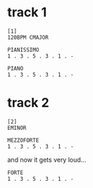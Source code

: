 
# track 1

```regolith
[1]
120BPM CMAJOR

PIANISSIMO
1 . 3 . 5 . 3 . 1 . -

PIANO
1 . 3 . 5 . 3 . 1 . -
```

# track 2

```regolith
[2]
EMINOR

MEZZOFORTE
1 . 3 . 5 . 3 . 1 . -
```

and now it gets very loud...

```regolith
FORTE
1 . 3 . 5 . 3 . 1 . -
```
